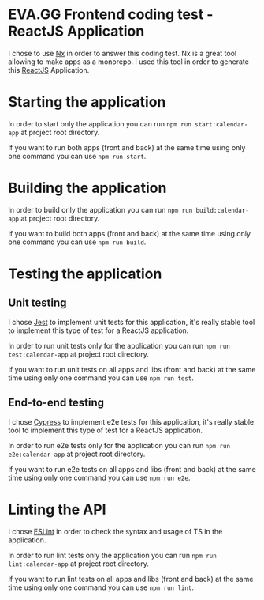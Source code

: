 EVA.GG Frontend coding test - ReactJS Application
==================================

I chose to use [Nx](https://nx.dev/) in order to answer this coding test.
Nx is a great tool allowing to make apps as a monorepo.
I used this tool in order to generate this [ReactJS](https://reactjs.org/) Application.

# Starting the application
In order to start only the application you can run `npm run start:calendar-app` at project root directory.

If you want to run both apps (front and back) at the same time using only one command you can use `npm run start`.

# Building the application
In order to build only the application you can run `npm run build:calendar-app` at project root directory.

If you want to build both apps (front and back) at the same time using only one command you can use `npm run build`.

# Testing the application
## Unit testing
I chose [Jest](https://jestjs.io/) to implement unit tests for this application, it's really  stable tool to implement this type of test for a ReactJS application.

In order to run unit tests only for the application you can run `npm run test:calendar-app` at project root directory.

If you want to run unit tests on all apps and libs (front and back) at the same time using only one command you can use `npm run test`.
## End-to-end testing
I chose [Cypress](https://www.cypress.io/) to implement e2e tests for this application, it's really  stable tool to implement this type of test for a ReactJS application.

In order to run e2e tests only for the application you can run `npm run e2e:calendar-app` at project root directory.

If you want to run e2e tests on all apps and libs (front and back) at the same time using only one command you can use `npm run e2e`.

# Linting the API
I chose [ESLint](https://eslint.org/) in order to check the syntax and usage of TS in the application.

In order to run lint tests only the application you can run `npm run lint:calendar-app` at project root directory.

If you want to run lint tests on all apps and libs (front and back) at the same time using only one command you can use `npm run lint`.
